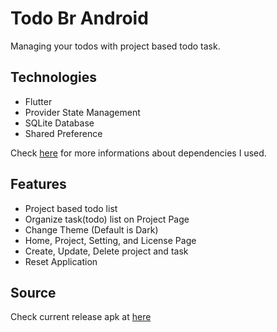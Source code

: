 # Todo Br Android

Managing your todos with project based todo task.

## Technologies

- Flutter
- Provider State Management
- SQLite Database
- Shared Preference

Check [here](https://github.com/yarabramasta/todo-br/blob/master/pubspec.yaml) for more informations about dependencies I used.

## Features

- Project based todo list
- Organize task(todo) list on Project Page
- Change Theme (Default is Dark)
- Home, Project, Setting, and License Page
- Create, Update, Delete project and task
- Reset Application

## Source
Check current release apk at [here](https://github.com/yarabramasta/todo-br/releases/tag/v1.0.0)